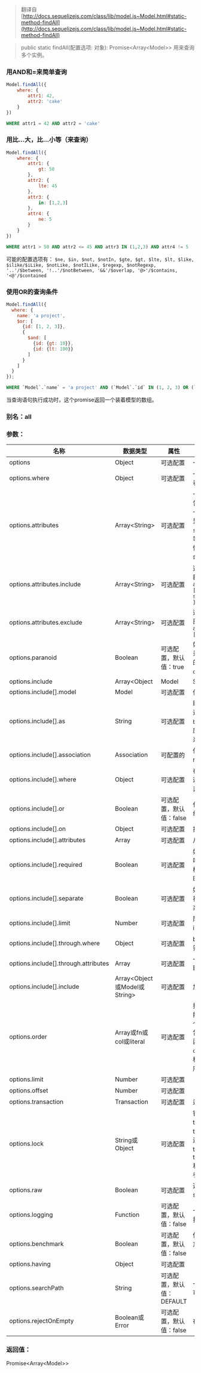 > 翻译自 [http://docs.sequelizejs.com/class/lib/model.js~Model.html#static-method-findAll](http://docs.sequelizejs.com/class/lib/model.js~Model.html#static-method-findAll)

> public static findAll(配置选项: 对象): Promise<Array\<Model>>
用来查询多个实例。

### 用AND和=来简单查询

```js
Model.findAll({
	where: {
		attr1: 42,
		attr2: 'cake'
	}
})
```

```sql
WHERE attr1 = 42 AND attr2 = 'cake'
```

### 用比...大，比...小等（来查询）

```js
Model.findAll({
	where: {
		attr1: {
			gt: 50
		},
		attr2: {
			lte: 45
		},
		attr3: {
			in: [1,2,3]
		},
		attr4: {
			ne: 5
		}
	}
})
```

```sql
WHERE attr1 > 50 AND attr2 <= 45 AND attr3 IN (1,2,3) AND attr4 != 5
```

可能的配置选项有： `$ne, $in, $not, $notIn, $gte, $gt, $lte, $lt, $like, $ilike/$iLike, $notLike, $notILike, $regexp, $notRegexp, '..'/$between, '!..'/$notBetween, '&&'/$overlap, '@>'/$contains, '<@'/$contained`

### 使用OR的查询条件

```js
Model.findAll({
  where: {
	name: 'a project',
	$or: [
	  {id: [1, 2, 3]},
	  {
		$and: [
		  {id: {gt: 10}},
		  {id: {lt: 100}}
		]
	  }
	]
  }
});
```

```sql
WHERE `Model`.`name` = 'a project' AND (`Model`.`id` IN (1, 2, 3) OR (`Model`.`id` > 10 AND `Model`.`id` < 100));
```

当查询语句执行成功时，这个promise返回一个装着模型的数组。

### 别名：all

### 参数：

**名称** | **数据类型** | **属性** | **描述**
-- | -- | -- | --
options	| Object | 可选配置 | 一系列配置选项来描述搜索的范围
options.where	| Object | 可选配置 | 一系列属性来描述你的搜索。在上面看示例。
options.attributes | Array\<String> | 可选配置 | 一系列你想要选取的属性，或者一个包含和排除某些键的对象。你可以传一个有两个元素 —— 第一个是数据库里属性的名称（或一些如`sequelize.literal`，`sequelize.fn`等的表达式），第二个是你想要这个属性在被返回的实例的名字的数组来重命名属性。
options.attributes.include | Array\<String> | 可选配置 | 选择模型里的所有属性，再加上一些额外的。对聚合很有用，例如`{ attributes: { include: [[sequelize.fn('COUNT', sequelize.col('id')), 'total']] }`
options.attributes.exclude | Array\<String> | 可选配置 | 选取模型中除了少许的一些以外的全部属性。有助于安全考虑，例如`{ attributes: { exclude: ['password'] } }`
options.paranoid | Boolean | 可选配置，默认值：true | 如果true，只会返回未被删除的纪录。如果false，删除过的和未被删除的纪录都会被返回。只会在模型的`option.paranoid`是true时启用。
options.include | Array\<Object|Model|String> | 可选配置 | 使用一个左联接预加载的关系列表。`{ include: [ Model1, Model2, ...]}`、` include: [{ model: Model1, as: 'Alias' }]}`或`{ or { include: ['Alias']}` 都是被支持的。如果你的关系是以（如`X.hasMany(Y, { as: 'Z }`）架设，你需要当预加载Y时在属性上`as`指定`Z`。
options.include[].model | Model	| 可选配置 | 你打算预加载的模型
options.include[].as | String | 可选配置 | 联系的别名，在你打算加载的模型已进行过别名的场景里。对于`hasOne`与`belongsTo`（的关系里），这个（配置）应该是单个名称，而对于`hasMany`（关系），它应该是复数形式的（即数组）
options.include[].association | Association	| 可配置的 | 你想要预加载的关系。（这能以提供model及as对子来替代）
options.include[].where | Object | 可选配置 | 在子模型上启用的where条件。注意这会把预加载转变为一个内联接，除非你明确地设置了`required:false`
options.include[].or | Boolean | 可选配置，默认值：false | 任意绑定ON和WHERE的条件会以OR组合而不是AND。
options.include[].on | Object | 可选配置 | 提供你自己的对于联接的ON条件。
options.include[].attributes | Array<String> | 可选配置 | 从子模型选取的属性列表
options.include[].required | Boolean | 可选配置 | 如果true，转换成一个内联接，这意味着父模型只会在它有匹配到任意子模型时被加载。设置了`include.where`时是true，其他情况都是false。
options.include[].separate | Boolean | 可选配置 | 如果true，单独运行一个查询来拉取被关联的实例，只支持hasMany的关系
options.include[].limit | Number | 可选配置 | 限制被联接的行数，只在include.separate等于true时才被支持
options.include[].through.where | Object | 可选配置 | belongsToMany关系在联接模型上的筛选功能
options.include[].through.attributes | Array | 可选配置 | 一个为belongsToMany关系所用的从联接模型选取属性的列表
options.include[].include | Array\<Object或Model或String> | 可选配置 | 加载更深嵌套的有关联模型
options.order | Array或fn或col或literal | 可选配置 | 指定一个排序。使用一个数组时，你能提供一些列或函数来进行排序。每个元素更能被以一个两个元素的数组包裹。第一个元素是用来排序的列或函数，第二个是顺序。举个例子：`order: [['name', 'DESC']]`。在这种情况下列名将会被拆解出来，而顺序不会。
options.limit | Number | 可选配置 |
options.offset | Number | 可选配置 |
options.transaction | Transaction	| 可选配置 | 运行查询所基于的事务
options.lock | String或Object | 可选配置 | 锁住被选中的行。可能的配置有transaction.LOCK.UPDATE和transaction.LOCK.SHARE。Postgre还支持transaction.LOCK.KEY\_SHARE，transaction.LOCK.NO\_KEY\_UPDATE和特定的与联接有关的模型锁。示例参见ransaction.LOCK
options.raw | Boolean | 可选配置 | 返回未被处理的结果。更多信息参见sequelize.query。
options.logging | Function | 可选配置，默认值：false | 一个在运行查询时被执行的方法用来打印sql。
options.benchmark | Boolean | 可选配置，默认值：false | 传出以毫秒计的查询执行耗时作为日志函数的第二个参数（options.logging）。
options.having | Object	| 可选配置 |
options.searchPath | String | 可选配置，默认值：DEFAULT | 一个用来指定模式的search_path的可选配置（仅限Postgre）
options.rejectOnEmpty | Boolean或Error | 可选配置，默认值：false | 在没有记录时抛出一个错误

### 返回值：
Promise<Array\<Model>>
